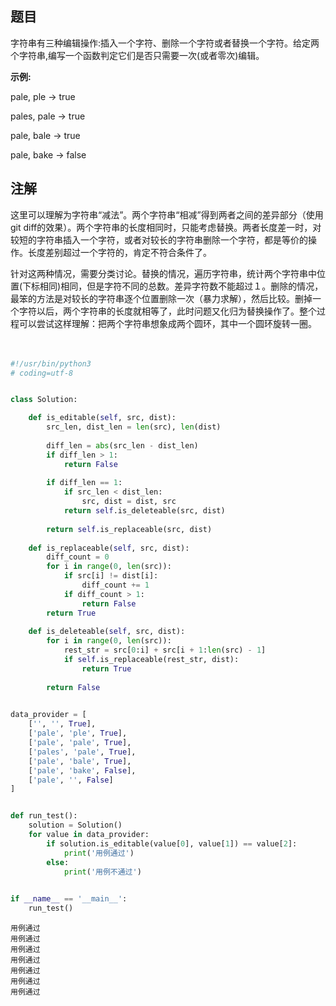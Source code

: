 ## 题目
字符串有三种编辑操作:插入一个字符、删除一个字符或者替换一个字符。给定两个字符串,编写一个函数判定它们是否只需要一次(或者零次)编辑。

**示例:**

pale, ple -> true

pales, pale -> true

pale, bale -> true

pale, bake -> false

## 注解
这里可以理解为字符串“减法”。两个字符串“相减”得到两者之间的差异部分（使用git diff的效果）。两个字符串的长度相同时，只能考虑替换。两者长度差一时，对较短的字符串插入一个字符，或者对较长的字符串删除一个字符，都是等价的操作。长度差别超过一个字符的，肯定不符合条件了。

针对这两种情况，需要分类讨论。替换的情况，遍历字符串，统计两个字符串中位置(下标相同)相同，但是字符不同的总数。差异字符数不能超过１。删除的情况，最笨的方法是对较长的字符串逐个位置删除一次（暴力求解），然后比较。删掉一个字符以后，两个字符串的长度就相等了，此时问题又化归为替换操作了。整个过程可以尝试这样理解：把两个字符串想象成两个圆环，其中一个圆环旋转一圈。

　　


```python
#!/usr/bin/python3
# coding=utf-8


class Solution:

    def is_editable(self, src, dist):
        src_len, dist_len = len(src), len(dist)
        
        diff_len = abs(src_len - dist_len)
        if diff_len > 1:
            return False
        
        if diff_len == 1:
            if src_len < dist_len:
                src, dist = dist, src
            return self.is_deleteable(src, dist)
        
        return self.is_replaceable(src, dist)
    
    def is_replaceable(self, src, dist):
        diff_count = 0
        for i in range(0, len(src)):
            if src[i] != dist[i]:
                diff_count += 1
            if diff_count > 1:
                return False
        return True
    
    def is_deleteable(self, src, dist):                
        for i in range(0, len(src)):
            rest_str = src[0:i] + src[i + 1:len(src) - 1]
            if self.is_replaceable(rest_str, dist):
                return True
        
        return False
        

data_provider = [
    ['', '', True],
    ['pale', 'ple', True],
    ['pale', 'pale', True],
    ['pales', 'pale', True],
    ['pale', 'bale', True],
    ['pale', 'bake', False],
    ['pale', '', False]
]


def run_test():
    solution = Solution()
    for value in data_provider:
        if solution.is_editable(value[0], value[1]) == value[2]:
            print('用例通过')
        else:
            print('用例不通过')

            
if __name__ == '__main__':
    run_test()
```

    用例通过
    用例通过
    用例通过
    用例通过
    用例通过
    用例通过
    用例通过

